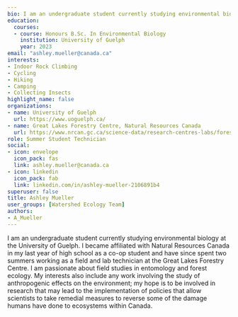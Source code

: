 ```yaml
--- 
bio: I am an undergraduate student currently studying environmental biology at the University of Guelph. I became affiliated with Natural Resources Canada in my last year of high school as a co-op student and have since spent two summers working as a field and lab technician at the Great Lakes Forestry Centre. I am passionate about field studies in entomology and forest ecology. My interests also include any work involving the study of anthropogenic effects on the environment; my hope is to be involved in research that may lead to the implementation of policies that allow scientists to take remedial measures to reverse some of the damage humans have done to ecosystems within Canada.
education:
  courses:
  - course: Honours B.Sc. In Environmental Biology
    institution: University of Guelph
    year: 2023
email: "ashley.mueller@canada.ca"
interests:
- Indoor Rock Climbing
- Cycling
- Hiking
- Camping
- Collecting Insects
highlight_name: false
organizations:
- name: University of Guelph
  url: https://www.uoguelph.ca/
- name: Great Lakes Forestry Centre, Natural Resources Canada
  url: https://www.nrcan.gc.ca/science-data/research-centres-labs/forestry-research-centres/great-lakes-forestry-centre/13459
role: Summer Student Technician
social:
- icon: envelope
  icon_pack: fas
  link: ashley.mueller@canada.ca
- icon: linkedin
  icon_pack: fab
  link: linkedin.com/in/ashley-mueller-2106891b4
superuser: false
title: Ashley Mueller
user_groups: [Watershed Ecology Team]
authors:
- A_Mueller
---
```




I am an undergraduate student currently studying environmental biology at the University of Guelph. I became affiliated with Natural Resources Canada in my last year of high school as a co-op student and have since spent two summers working as a field and lab technician at the Great Lakes Forestry Centre. I am passionate about field studies in entomology and forest ecology. My interests also include any work involving the study of anthropogenic effects on the environment; my hope is to be involved in research that may lead to the implementation of policies that allow scientists to take remedial measures to reverse some of the damage humans have done to ecosystems within Canada.




